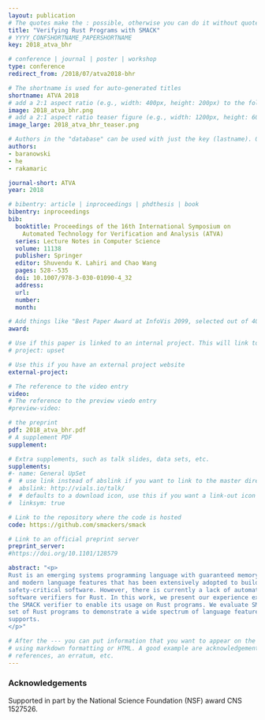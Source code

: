 ```yaml
---
layout: publication
# The quotes make the : possible, otherwise you can do it without quotes
title: "Verifying Rust Programs with SMACK"
# YYYY_CONFSHORTNAME_PAPERSHORTNAME
key: 2018_atva_bhr

# conference | journal | poster | workshop
type: conference
redirect_from: /2018/07/atva2018-bhr

# The shortname is used for auto-generated titles
shortname: ATVA 2018
# add a 2:1 aspect ratio (e.g., width: 400px, height: 200px) to the folder /assets/images/papers/
image: 2018_atva_bhr.png
# add a 2:1 aspect ratio teaser figure (e.g., width: 1200px, height: 600px) to the folder /assets/images/papers/
image_large: 2018_atva_bhr_teaser.png

# Authors in the "database" can be used with just the key (lastname). Others can be written properly.
authors:
- baranowski
- he
- rakamaric

journal-short: ATVA
year: 2018

# bibentry: article | inproceedings | phdthesis | book
bibentry: inproceedings
bib:
  booktitle: Proceedings of the 16th International Symposium on
    Automated Technology for Verification and Analysis (ATVA)
  series: Lecture Notes in Computer Science
  volume: 11138
  publisher: Springer
  editor: Shuvendu K. Lahiri and Chao Wang
  pages: 528--535
  doi: 10.1007/978-3-030-01090-4_32
  address:
  url:
  number:
  month:

# Add things like "Best Paper Award at InfoVis 2099, selected out of 4000 submissions"
award:

# Use if this paper is linked to an internal project. This will link to the project site
# project: upset

# Use this if you have an external project website
external-project:

# The reference to the video entry
video:
# The reference to the preview viedo entry
#preview-video:

# the preprint
pdf: 2018_atva_bhr.pdf
# A supplement PDF
supplement: 

# Extra supplements, such as talk slides, data sets, etc.
supplements:
#- name: General UpSet
#  # use link instead of abslink if you want to link to the master directory
#  abslink: http://vials.io/talk/
#  # defaults to a download icon, use this if you want a link-out icon
#  linksym: true

# Link to the repository where the code is hosted
code: https://github.com/smackers/smack

# Link to an official preprint server
preprint_server: 
#https://doi.org/10.1101/128579

abstract: "<p>
Rust is an emerging systems programming language with guaranteed memory safety
and modern language features that has been extensively adopted to build
safety-critical software. However, there is currently a lack of automated
software verifiers for Rust. In this work, we present our experience extending
the SMACK verifier to enable its usage on Rust programs. We evaluate SMACK on a
set of Rust programs to demonstrate a wide spectrum of language features it
supports.
</p>"

# After the --- you can put information that you want to appear on the website
# using markdown formatting or HTML. A good example are acknowledgements, extra
# references, an erratum, etc.
---
```

### Acknowledgements

Supported in part by the National Science Foundation (NSF) award CNS 1527526.

